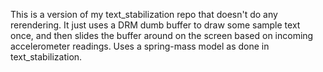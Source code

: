 This is a version of my text_stabilization repo that doesn't do any rerendering. It just uses a DRM dumb buffer to draw some sample text once, and then slides the buffer around on the screen based on incoming accelerometer readings. Uses a spring-mass model as done in text_stabilization.
